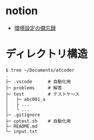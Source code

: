 # notion

-   [環境設定の備忘録](https://www.notion.so/fairnim/AtCoder-2552055440c045609249f5d0e239e28e)

# ディレクトリ構造

```shell
$ tree ~/Documents/atcoder
.
├─ .vscode      # 自動化用
├─ problems     # 解答
├─ test         # テストケース
│   ├─ abc001_a
│   ├ ...
│   └ ...
├─ .gitignore
├─ cptest.sh    # 自動化用
├─ README.md
└─ input.txt

```
